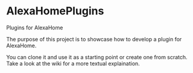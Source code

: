 # AlexaHomePlugins
Plugins for AlexaHome


The purpose of this project is to showcase how to develop a plugin for AlexaHome.

You can clone it and use it as a starting point or create one from scratch.
Take a look at the wiki for a more textual explaination.
